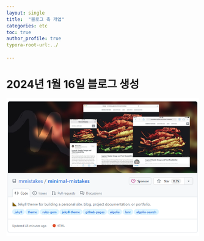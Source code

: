 ```yaml
---
layout: single
title:  "블로그 축 개업"
categories: etc
toc: true
author_profile: true
typora-root-url:../

---
```


# 2024년 1월 16일 블로그 생성
![minimal_mistakes](/images/minimal_mistakes.png)
